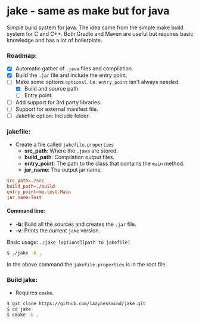 # jake - same as make but for java

Simple build system for java.
The idea came from the simple make build system for C and C++. Both Gradle and Maven are useful but requires basic knowledge and has a lot of boilerplate.

### Roadmap:
- [x] Automatic gather of `.java` files and compilation.
- [x] Build the `.jar` file and include the entry point.
- [ ] Make some options `optional`. I.e: `entry_point` isn't always needed.
  - [x] Build and source path.
  - [ ] Entry point.  
- [ ] Add support for 3rd party libraries.
- [ ] Support for external manifest file.
- [ ] Jakefile option: Include folder.

### jakefile:

- Create a file called `jakefile.properties`
  - **src_path**: Where the `.java` are stored.  
  - **build_path**: Compilation output files.  
  - **entry_point**: The path to the class that contains the `main` method.
  - **jar_name**: The output jar name.  

```toml
src_path=./src
build_path=./build
entry_point=me.test.Main
jar_name=Test
```

#### Command line:

- **-b**: Build all the sources and creates the `.jar` file.
- **-v**: Prints the current `jake` version.

Basic usage: `./jake [options][path to jakefile]`

```bash
$ ./jake -b .
```

In the above command the `jakefile.properties` is in the root file.

### Build jake:

- Requires `cmake`.

```bash
$ git clone https://github.com/lazynessmind/jake.git
$ cd jake
$ cmake -b .
```
